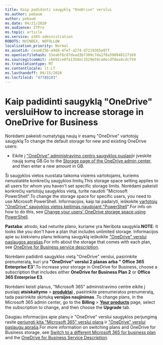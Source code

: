 ```yaml
---
title: Kaip padidinti saugyklą "OneDrive" verslui
ms.author: pebaum
author: pebaum
ms.date: 04/21/2020
ms.audience: ITPro
ms.topic: article
ms.service: o365-administration
ROBOTS: NOINDEX, NOFOLLOW
localization_priority: Normal
ms.assetid: ceaa6256-a9d9-4fef-a274-d7219365e07f
ms.openlocfilehash: 53eabf6c87dead3b7309c7da1f8a590940127169
ms.sourcegitcommit: c6692ce0fa1358ec3529e59ca0ecdfdea4cdc759
ms.translationtype: MT
ms.contentlocale: lt-LT
ms.lasthandoff: 09/15/2020
ms.locfileid: "47780103"
---
```

# <a name="how-to-increase-storage-in-onedrive-for-business"></a><span data-ttu-id="7f2da-102">Kaip padidinti saugyklą "OneDrive" verslui</span><span class="sxs-lookup"><span data-stu-id="7f2da-102">How to increase storage in OneDrive for Business</span></span>

<span data-ttu-id="7f2da-103">Norėdami pakeisti numatytąją naujų ir esamų "OneDrive" vartotojų saugyklą:</span><span class="sxs-lookup"><span data-stu-id="7f2da-103">To change the default storage for new and existing OneDrive users:</span></span>
  
- <span data-ttu-id="7f2da-104">Eikite į ["OneDrive" administravimo centro saugyklos puslapį](https://admin.onedrive.com/?v=StorageSettings)ir įveskite naują sumą GB.</span><span class="sxs-lookup"><span data-stu-id="7f2da-104">Go to the [Storage page of the OneDrive admin center](https://admin.onedrive.com/?v=StorageSettings), and then enter a new amount in GB.</span></span>

<span data-ttu-id="7f2da-105">Ši saugyklos vietos nuostata taikoma visiems vartotojams, kuriems nenustatėte konkrečių saugyklos limitų.</span><span class="sxs-lookup"><span data-stu-id="7f2da-105">This storage space setting applies to all users for whom you haven't set specific storage limits.</span></span> <span data-ttu-id="7f2da-106">Norėdami pakeisti konkrečių vartotojų saugyklos vietą, turite naudoti "Microsoft PowerShell".</span><span class="sxs-lookup"><span data-stu-id="7f2da-106">To change the storage space for specific users, you need to use Microsoft PowerShell.</span></span> <span data-ttu-id="7f2da-107">Informacijos, kaip tai padaryti, ieškokite [vartotojų "OneDrive" saugyklos vietos keitimas naudojant "PowerShell](https://go.microsoft.com/fwlink/?linkid=866402)".</span><span class="sxs-lookup"><span data-stu-id="7f2da-107">For info on how to do this, see [Change your users' OneDrive storage space using PowerShell](https://go.microsoft.com/fwlink/?linkid=866402).</span></span>

<span data-ttu-id="7f2da-108">**Pastaba**: atrodo, kad neturite plano, kuriame yra Neribota saugykla.</span><span class="sxs-lookup"><span data-stu-id="7f2da-108">**NOTE**: It looks like you don't have a plan that includes unlimited storage.</span></span> <span data-ttu-id="7f2da-109">Informacijos apie su kiekvienu planu teikiamą saugyklą ieškokite ["OneDrive" verslui paslaugos aprašas](https://go.microsoft.com/fwlink/p/?LinkID=826071).</span><span class="sxs-lookup"><span data-stu-id="7f2da-109">For info about the storage that comes with each plan, see [OneDrive for Business service description](https://go.microsoft.com/fwlink/p/?LinkID=826071).</span></span>
  
<span data-ttu-id="7f2da-110">Norėdami padidinti saugyklos vietą "OneDrive" verslui, pasirinkite prenumeratą, kuri yra **"OneDrive" verslui 2 planas arba "** **Office 365 Enterprise E3**".</span><span class="sxs-lookup"><span data-stu-id="7f2da-110">To increase your storage in OneDrive for Business, choose a subscription that includes either **OneDrive for Business Plan 2** or **Office 365 Enterprise E3**.</span></span> 
  
<span data-ttu-id="7f2da-111">Norėdami keisti planus, "Microsoft 365" administravimo centre eikite į puslapį **atsiskaitymo** \> **[produktai](https://go.microsoft.com/fwlink/p/?linkid=842054)** , pasirinkite prenumeratos prenumeratą, tada pasirinkite skirtuką **versijos naujinimas** .</span><span class="sxs-lookup"><span data-stu-id="7f2da-111">To change plans, in the Microsoft 365 admin center, go to the **Billing** \> **[Your products](https://go.microsoft.com/fwlink/p/?linkid=842054)** page, select the subscription to change, and then choose the **Upgrade** tab.</span></span>
  
<span data-ttu-id="7f2da-112">Daugiau informacijos apie planų ir "OneDrive" verslui saugyklos perjungimą rasite [perjungti kitą "Microsoft 365" verslui planą](https://go.microsoft.com/fwlink/?LinkId=2031117) ir ["OneDrive" verslui paslaugų aprašą](https://go.microsoft.com/fwlink/p/?LinkId-2031122).</span><span class="sxs-lookup"><span data-stu-id="7f2da-112">For more information on switching plans and OneDrive for Business storage, see [Switch to a different Microsoft 365 for business plan](https://go.microsoft.com/fwlink/?LinkId=2031117) and the [OneDrive for Business Service Description](https://go.microsoft.com/fwlink/p/?LinkId-2031122).</span></span>